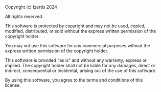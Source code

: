 Copyright (c) Izertis 2024

All rights reserved.

This software is protected by copyright and may not be used, copied, modified, distributed, or sold without the express written permission of the copyright holder.

You may not use this software for any commercial purposes without the express written permission of the copyright holder.

This software is provided "as is" and without any warranty, express or implied. The copyright holder shall not be liable for any damages, direct or indirect, consequential or incidental, arising out of the use of this software.

By using this software, you agree to the terms and conditions of this license.